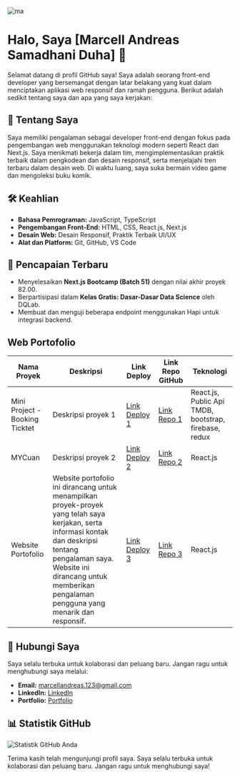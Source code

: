 ![ma](https://user-images.githubusercontent.com/111653735/189487290-ff396a9b-f093-4a53-9fd3-f806ff413509.gif)

# Halo, Saya [Marcell Andreas Samadhani Duha] 👋

Selamat datang di profil GitHub saya! Saya adalah seorang front-end developer yang bersemangat dengan latar belakang yang kuat dalam menciptakan aplikasi web responsif dan ramah pengguna. Berikut adalah sedikit tentang saya dan apa yang saya kerjakan:

## 📖 Tentang Saya

Saya memiliki pengalaman sebagai developer front-end dengan fokus pada pengembangan web menggunakan teknologi modern seperti React dan Next.js. Saya menikmati bekerja dalam tim, mengimplementasikan praktik terbaik dalam pengkodean dan desain responsif, serta menjelajahi tren terbaru dalam desain web. Di waktu luang, saya suka bermain video game dan mengoleksi buku komik.

## 🛠 Keahlian

- **Bahasa Pemrograman:** JavaScript, TypeScript
- **Pengembangan Front-End:** HTML, CSS, React.js, Next.js
- **Desain Web:** Desain Responsif, Praktik Terbaik UI/UX
- **Alat dan Platform:** Git, GitHub, VS Code

## 📝 Pencapaian Terbaru

- Menyelesaikan **Next.js Bootcamp (Batch 51)** dengan nilai akhir proyek 82.00.
- Berpartisipasi dalam **Kelas Gratis: Dasar-Dasar Data Science** oleh DQLab.
- Membuat dan menguji beberapa endpoint menggunakan Hapi untuk integrasi backend.

## Web Portofolio

| Nama Proyek                    | Deskripsi                                                                                                                                                                                                                                       | Link Deploy                                                 | Link Repo GitHub                                                                    | Teknologi                                             |
| ------------------------------ | ----------------------------------------------------------------------------------------------------------------------------------------------------------------------------------------------------------------------------------------------- | ----------------------------------------------------------- | ----------------------------------------------------------------------------------- | ----------------------------------------------------- |
| Mini Project - Booking Ticktet | Deskripsi proyek 1                                                                                                                                                                                                                              | [Link Deploy 1](https://website-portfolio-rust.vercel.app/) | [Link Repo 1](https://github.com/marcellandreas/miniproject-alterra-booking-ticket) | React.js, Public Api TMDB, bootstrap, firebase, redux |
| MYCuan                         | Deskripsi proyek 2                                                                                                                                                                                                                              | [Link Deploy 2](https://ppob-react-js.vercel.app/)          | [Link Repo 2](https://github.com/capstone-proj-alterra-kel2/PPOB_ReactJS)           | React.js                                              |
| Website Portofolio             | Website portofolio ini dirancang untuk menampilkan proyek-proyek yang telah saya kerjakan, serta informasi kontak dan deskripsi tentang pengalaman saya. Website ini dirancang untuk memberikan pengalaman pengguna yang menarik dan responsif. | [Link Deploy 3](https://website-portfolio-rust.vercel.app/) | [Link Repo 3](https://github.com/marcellandreas/website-portfolio-marcell)          | React.js                                              |

## 🤝 Hubungi Saya

Saya selalu terbuka untuk kolaborasi dan peluang baru. Jangan ragu untuk menghubungi saya melalui:

- **Email:** [marcellandreas.123@gmail.com](mailto:marcellandreas.123@gmail.com)
- **LinkedIn:** [LinkedIn](https://www.linkedin.com/in/marcell-andreas)
- **Portfolio:** [Portfolio](https://website-portfolio-rust.vercel.app/)

## 📊 Statistik GitHub

![Statistik GitHub Anda](https://github-readme-stats.vercel.app/api?username=marcellandreas&show_icons=true&theme=radical)

Terima kasih telah mengunjungi profil saya. Saya selalu terbuka untuk kolaborasi dan peluang baru. Jangan ragu untuk menghubungi saya!
